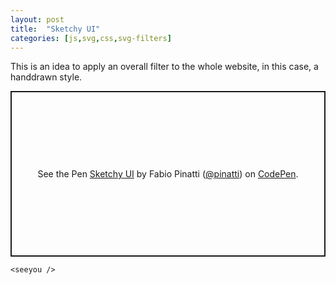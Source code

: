 ```yaml
---
layout: post
title:  "Sketchy UI"
categories: [js,svg,css,svg-filters]
---
```


This is an idea to apply an overall filter to the whole website, in this case, a handdrawn style.

<p class="codepen" data-height="265" data-theme-id="dark" data-default-tab="html,result" data-user="pinatti" data-slug-hash="YzPdWaz" style="height: 265px; box-sizing: border-box; display: flex; align-items: center; justify-content: center; border: 2px solid; margin: 1em 0; padding: 1em;" data-pen-title="Sketchy UI">
  <span>See the Pen <a href="https://codepen.io/pinatti/pen/YzPdWaz">
  Sketchy UI</a> by Fabio Pinatti (<a href="https://codepen.io/pinatti">@pinatti</a>)
  on <a href="https://codepen.io">CodePen</a>.</span>
</p>
<script async src="https://static.codepen.io/assets/embed/ei.js"></script>

`<seeyou />`
